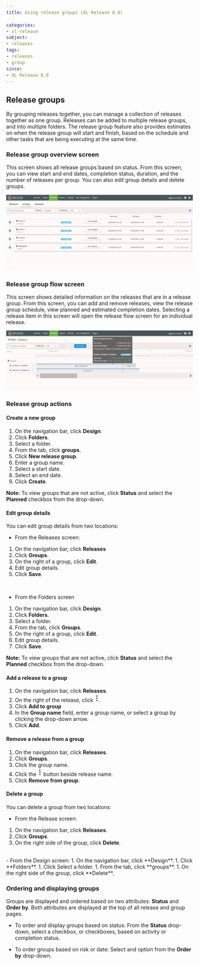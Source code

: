 ```yaml
---
title: Using release groups (XL Release 8.0)

categories:
- xl-release
subject:
- releases
tags:
- releases
- group
since:
- XL Release 8.0
---
```


## Release groups
By grouping releases together, you can manage a collection of releases together as one group. Releases can be added to multiple release groups, and into multiple folders. The release group feature also provides estimates on when the release group will start and finish, based on the schedule and other tasks that are being executing at the same time.

<!--![Release groups page](../images/release-groups-page.png)-->

### Release group overview screen
This screen shows all release groups based on status. From this screen, you can view start and end dates, completion status, duration, and the number of releases per group. You can also edit group details and delete groups.    

![Release group overview](../images/release-groups.png)

### Release group flow screen
This screen shows detailed information on the releases that are in a release group. From this screen, you can add and remove releases, view the release group schedule, view planned and estimated completion dates. Selecting a release item in this screen will open the release flow screen for an individual release.         

![Release group flow screen](../images/release-group-flow-screen.png)

### Release group actions

#### Create a new group
1. On the navigation bar, click **Design**.
1. Click **Folders**.
1. Select a folder.
1. From the tab, click **groups**.
1. Click **New release group**.
1. Enter a group name.
1. Select a start date.
1. Select an end date.
1. Click **Create**.

**Note:** To view groups that are not active, click **Status** and select the **Planned** checkbox from the drop-down.   

#### Edit group details
You can edit group details from two locations:    

- From the Releases screen:
 1. On the navigation bar, click **Releases**
 1. Click **Groups**.
 1. On the right of a group, click **Edit**.
 1. Edit group details.
 1. Click **Save**.   
<br/>


- From the Folders screen
 1. On the navigation bar, click **Design**.
 1. Click **Folders**.
 1. Select a folder.
 1. From the tab, click **Groups**.
 1. On the right of a group, click **Edit**.
 1. Edit group details.
 1. Click **Save**.   

**Note:** To view groups that are not active, click **Status** and select the **Planned** checkbox from the drop-down.   

#### Add a release to a group
  1. On the navigation bar, click **Releases**.
  1. On the right of the release, click ![menu button](../images/menuBtn.png).
  1. Click **Add to group**
  1. In the **Group name** field, enter a group name, or select a group by clicking the drop-down arrow.
  1. Click **Add**.    

#### Remove a release from a group

1. On the navigation bar, click **Releases**.
2. Click **Groups**.
3. Click the group name.
4. Click the ![menu button](../images/menuBtn.png) button beside release name.
5. Click **Remove from group**.

#### Delete a group
You can delete a group from two locations:   

- From the Release screen:
 1. On the navigation bar, click **Releases**.
 1. Click **Groups**.
 1. On the right side of the group, click **Delete**.    
<br/>
- From the Design screen:
 1. On the navigation bar, click **Design**.
 1. Click **Folders**.
 1. Click Select a folder.
 1. From the tab, click **groups**.
 1. On the right side of the group, click **Delete**.  

### Ordering and displaying groups
Groups are displayed and ordered based on two attributes: **Status** and **Order by**. Both attributes are displayed at the top of all release and group pages.

- To order and display groups based on status: From the **Status** drop-down, select a checkbox, or checkboxes, based on activity or completion status.

- To order groups based on risk or date:
Select and option from the **Order by** drop-down.
